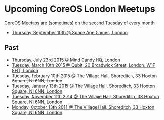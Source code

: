 # Upcoming CoreOS London Meetups

CoreOS Meetups are (sometimes) on the second Tuesday of every month

* [Thursday, September 10th @ Space Ape Games, London](http://www.meetup.com/CoreOS-London/events/224555822/)
  
## Past

* [Thursday, July 23rd 2015 @ Mind Candy HQ, London](http://www.meetup.com/CoreOS-London/events/223574059/)
* [Tuesday, March 10th 2015 @ Qubit, 20 Broadwick Street, London, W1F 8HT, London](http://www.meetup.com/CoreOS-London/events/220600563/)
* ~~Tuesday, February 10th 2015 @ The Village Hall, Shoreditch, 33 Hoxton Square, N1 6NN, London~~
* [Tuesday, January 13th 2015 @ The Village Hall, Shoreditch, 33 Hoxton Square, N1 6NN, London](http://www.meetup.com/CoreOS-London/events/210724042/)
* [Tuesday, November 11th 2014 @ The Village Hall, Shoreditch, 33 Hoxton Square, N1 6NN, London](http://www.meetup.com/CoreOS-London/events/210723572/)
* [Monday, October 13th 2014 @ The Village Hall, Shoreditch, 33 Hoxton Square, N1 6NN, London](http://www.meetup.com/CoreOS-London/events/206814132/)
